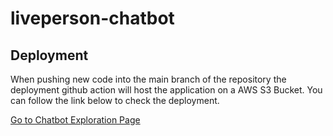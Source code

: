 # liveperson-chatbot

## Deployment

When pushing new code into the main branch of the repository the deployment github action will host the application on a AWS S3 Bucket. You can follow the link below to check the deployment.

[Go to Chatbot Exploration Page](http://chatbot-exploration.s3-website.eu-central-1.amazonaws.com/)

